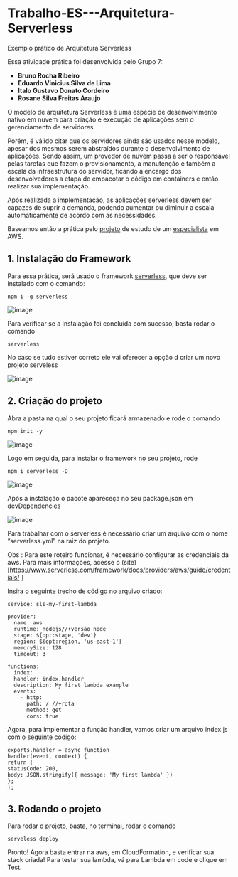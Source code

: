 # Trabalho-ES---Arquitetura-Serverless
Exemplo prático de Arquitetura Serverless

Essa atividade prática foi desenvolvida pelo Grupo 7:
- **Bruno Rocha Ribeiro**
- **Eduardo Vinicius Silva de Lima**
- **Italo Gustavo Donato Cordeiro**
- **Rosane Silva Freitas Araujo**

O modelo de arquitetura Serverless é uma espécie de desenvolvimento nativo em nuvem para criação e execução de aplicações sem o gerenciamento de servidores.

Porém, é válido citar que os servidores ainda são usados nesse modelo, apesar dos mesmos serem abstraídos durante o desenvolvimento de aplicações. Sendo assim, um provedor de nuvem passa a ser o responsável pelas tarefas que fazem o provisionamento, a manutenção e também a escala da infraestrutura do servidor, ficando a encargo dos desenvolvedores a etapa de empacotar o código em containers e então realizar sua implementação.

Após realizada a implementação, as aplicações serverless devem ser capazes de suprir a demanda, podendo aumentar ou diminuir a escala automaticamente de acordo com as necessidades. 

Baseamos então a prática pelo [projeto](https://github.com/tiagoboeing/youtube-serverless-framework-lambda-api-gateway) de estudo de um [especialista](https://www.linkedin.com/in/tiagoboeing/) em AWS.

 ## 1.  Instalação do Framework

Para essa prática, será usado o framework [serverless](serverless.com), que deve ser instalado com o comando:
```
npm i -g serverless
```

![image](https://user-images.githubusercontent.com/54030641/197426400-19283712-5748-4bd6-8399-266314a0e9ef.png)

Para verificar se a instalação foi concluída com sucesso, basta rodar o comando 
```
serverless
```

No caso se tudo estiver correto ele vai oferecer a opção d criar um novo projeto serveless

![image](https://user-images.githubusercontent.com/54030641/197426498-02398bac-5cbf-4784-84d6-fdcbeec8f554.png)

 ## 2.  Criação do projeto

Abra a pasta na qual o seu projeto ficará armazenado e rode o comando
```
npm init -y
```
![image](https://user-images.githubusercontent.com/54030641/197426594-06a35bfd-409b-45ad-80b7-9edcc90d8ab5.png)

Logo em seguida, para instalar o framework no seu projeto, rode
```
npm i serverless -D
```

![image](https://user-images.githubusercontent.com/54030641/197426741-7161d12e-41c1-414a-a3d8-209bc5d992c9.png)

Após a instalação o pacote apareceça no seu package.json em devDependencies

![image](https://user-images.githubusercontent.com/54030641/197426869-1103355e-c4c5-4dcb-8de9-2b76186db40b.png)

Para trabalhar com o serverless é necessário criar um arquivo com o nome “serverless.yml” na raiz do projeto.

Obs : Para este roteiro funcionar, é necessário configurar as credenciais da aws. Para mais informações, acesse o (site)[https://www.serverless.com/framework/docs/providers/aws/guide/credentials/
]

Insira o seguinte trecho de código no arquivo criado:
```
service: sls-my-first-lambda

provider:
  name: aws
  runtime: nodejs//+versão node
  stage: ${opt:stage, 'dev'}
  region: ${opt:region, 'us-east-1'}
  memorySize: 128
  timeout: 3
```
```
functions:
  index:
  handler: index.handler
  description: My first lambda example
  events:
    - http:
      path: / //+rota
      method: get
      cors: true
```

Agora, para implementar a função handler, vamos criar um arquivo index.js com o seguinte código:
```
exports.handler = async function
handler(event, context) {
return {
statusCode: 200,
body: JSON.stringify({ message: 'My first lambda' })
};
};
```
  ## 3.  Rodando o projeto
Para rodar o projeto, basta, no terminal, rodar o comando
```
serveless deploy 
```

Pronto! Agora basta entrar na aws, em CloudFormation, e verificar sua stack criada! Para testar sua lambda, vá para Lambda em code e clique em Test.

